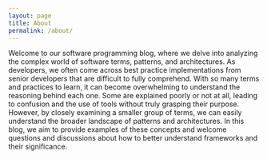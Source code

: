 ```yaml
---
layout: page
title: About
permalink: /about/
---
```


Welcome to our software programming blog, where we delve into analyzing the complex world of software terms, patterns, and architectures. As developers, we often come across best practice implementations from senior developers that are difficult to fully comprehend. With so many terms and practices to learn, it can become overwhelming to understand the reasoning behind each one. Some are explained poorly or not at all, leading to confusion and the use of tools without truly grasping their purpose. However, by closely examining a smaller group of terms, we can easily understand the broader landscape of patterns and architectures. In this blog, we aim to provide examples of these concepts and welcome questions and discussions about how to better understand frameworks and their significance.


